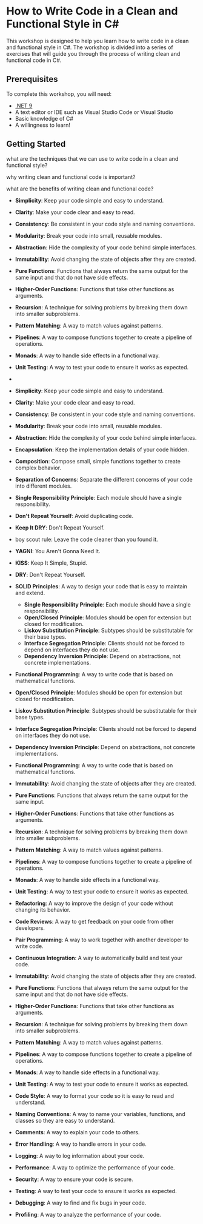 # How to Write Code in a Clean and Functional Style in C#

This workshop is designed to help you learn how to write code in a clean and functional style in C#. 
The workshop is divided into a series of exercises that will guide you through the process of writing clean and functional code in C#.

## Prerequisites

To complete this workshop, you will need:

- [.NET 9](https://dotnet.microsoft.com/en-us/download/dotnet/9.0)
- A text editor or IDE such as Visual Studio Code or Visual Studio
- Basic knowledge of C#
- A willingness to learn!

## Getting Started

what are the techniques that we can use to write code in a clean and functional style?

why writing clean and functional code is important?




what are the benefits of writing clean and functional code?
 
- **Simplicity**: Keep your code simple and easy to understand.
- **Clarity**: Make your code clear and easy to read.
- **Consistency**: Be consistent in your code style and naming conventions.
- **Modularity**: Break your code into small, reusable modules.
- **Abstraction**: Hide the complexity of your code behind simple interfaces.


- **Immutability**: Avoid changing the state of objects after they are created.
- **Pure Functions**: Functions that always return the same output for the same input and that do not have side effects.
- **Higher-Order Functions**: Functions that take other functions as arguments.
- **Recursion**: A technique for solving problems by breaking them down into smaller subproblems.
- **Pattern Matching**: A way to match values against patterns.
- **Pipelines**: A way to compose functions together to create a pipeline of operations.
- **Monads**: A way to handle side effects in a functional way.
- **Unit Testing**: A way to test your code to ensure it works as expected.
- 

- **Simplicity**: Keep your code simple and easy to understand.
- **Clarity**: Make your code clear and easy to read.
- **Consistency**: Be consistent in your code style and naming conventions.
- **Modularity**: Break your code into small, reusable modules.
- **Abstraction**: Hide the complexity of your code behind simple interfaces.
- **Encapsulation**: Keep the implementation details of your code hidden.
- **Composition**: Compose small, simple functions together to create complex behavior.
- **Separation of Concerns**: Separate the different concerns of your code into different modules.
- **Single Responsibility Principle**: Each module should have a single responsibility.
- **Don't Repeat Yourself**: Avoid duplicating code.
- **Keep It DRY**: Don't Repeat Yourself.
- boy scout rule: Leave the code cleaner than you found it.
- **YAGNI**: You Aren't Gonna Need It.
- **KISS**: Keep It Simple, Stupid.
- **DRY**: Don't Repeat Yourself.
- **SOLID Principles**: A way to design your code that is easy to maintain and extend.
  - **Single Responsibility Principle**: Each module should have a single responsibility.
  - **Open/Closed Principle**: Modules should be open for extension but closed for modification.
  - **Liskov Substitution Principle**: Subtypes should be substitutable for their base types.
  - **Interface Segregation Principle**: Clients should not be forced to depend on interfaces they do not use.
  - **Dependency Inversion Principle**: Depend on abstractions, not concrete implementations.
- **Functional Programming**: A way to write code that is based on mathematical functions.
- **Open/Closed Principle**: Modules should be open for extension but closed for modification.
- **Liskov Substitution Principle**: Subtypes should be substitutable for their base types.
- **Interface Segregation Principle**: Clients should not be forced to depend on interfaces they do not use.
- **Dependency Inversion Principle**: Depend on abstractions, not concrete implementations.
- **Functional Programming**: A way to write code that is based on mathematical functions.
- **Immutability**: Avoid changing the state of objects after they are created.
- **Pure Functions**: Functions that always return the same output for the same input.
- **Higher-Order Functions**: Functions that take other functions as arguments.
- **Recursion**: A technique for solving problems by breaking them down into smaller subproblems.
- **Pattern Matching**: A way to match values against patterns.
- **Pipelines**: A way to compose functions together to create a pipeline of operations.
- **Monads**: A way to handle side effects in a functional way.
- **Unit Testing**: A way to test your code to ensure it works as expected.
- **Refactoring**: A way to improve the design of your code without changing its behavior.
- **Code Reviews**: A way to get feedback on your code from other developers.
- **Pair Programming**: A way to work together with another developer to write code.
- **Continuous Integration**: A way to automatically build and test your code.


 
- **Immutability**: Avoid changing the state of objects after they are created.
- **Pure Functions**: Functions that always return the same output for the same input and that do not have side effects.
- **Higher-Order Functions**: Functions that take other functions as arguments.
- **Recursion**: A technique for solving problems by breaking them down into smaller subproblems.
- **Pattern Matching**: A way to match values against patterns.
- **Pipelines**: A way to compose functions together to create a pipeline of operations.
- **Monads**: A way to handle side effects in a functional way.
- **Unit Testing**: A way to test your code to ensure it works as expected.
- **Code Style**: A way to format your code so it is easy to read and understand.
- **Naming Conventions**: A way to name your variables, functions, and classes so they are easy to understand.
- **Comments**: A way to explain your code to others.
- **Error Handling**: A way to handle errors in your code.
- **Logging**: A way to log information about your code.
- **Performance**: A way to optimize the performance of your code.
- **Security**: A way to ensure your code is secure.
- **Testing**: A way to test your code to ensure it works as expected.
- **Debugging**: A way to find and fix bugs in your code.
- **Profiling**: A way to analyze the performance of your code.


